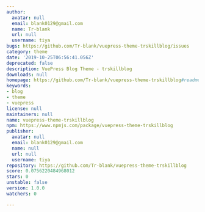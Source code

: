 ```yaml
---
author:
  avatar: null
  email: blank0129@gmail.com
  name: Tr-blank
  url: null
  username: tiya
bugs: https://github.com/Tr-blank/vuepress-theme-trskillblog/issues
category: theme
date: '2019-10-25T06:56:41.056Z'
deprecated: false
description: VuePress Blog Theme - trskillblog
downloads: null
homepage: https://github.com/Tr-blank/vuepress-theme-trskillblog#readme
keywords:
- blog
- theme
- vuepress
license: null
maintainers: null
name: vuepress-theme-trskillblog
npm: https://www.npmjs.com/package/vuepress-theme-trskillblog
publisher:
  avatar: null
  email: blank0129@gmail.com
  name: null
  url: null
  username: tiya
repository: https://github.com/Tr-blank/vuepress-theme-trskillblog
score: 0.0756220484968012
stars: 0
unstable: false
version: 1.0.0
watchers: 0

---
```


